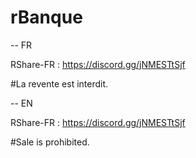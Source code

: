 # rBanque


-- FR

RShare-FR : https://discord.gg/jNMESTtSjf

#La revente est interdit.


-- EN

RShare-FR : https://discord.gg/jNMESTtSjf

#Sale is prohibited.
